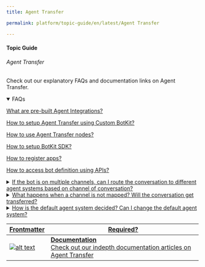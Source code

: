 ```yaml
---
title: Agent Transfer

permalink: platform/topic-guide/en/latest/Agent Transfer

---
```


#### Topic Guide
###### Agent Transfer

  Check out our explanatory FAQs and documentation links on Agent Transfer.

<details open>
  <summary>FAQs
  </summary>

  <a class="doc-link" target="_blank" href="https://developer.kore.ai/docs/bots/integration/agent-transfer-integrations/">
 
  What are pre-built Agent Integrations?

</a>
  
  <a class="doc-link" target="_blank" href="https://developer.kore.ai/docs/bots/sdks/botkit-sdk-tutorial-agent-transfer/">
 
  How to setup Agent Transfer using Custom BotKit?

</a>
  
  <a class="doc-link" target="_blank" href="https://developer.kore.ai/docs/bots/bot-builder-tool/dialog-task/working-with-the-agent-transfer-node/">
 
  How to use Agent Transfer nodes?

</a>
  
  </summary>

  <a class="doc-link" target="_blank" href="https://developer.kore.ai/docs/bots/sdks/botkit-sdk-tutorial-agent-transfer/">
 
  How to setup BotKit SDK?

</a>



<a class="doc-link" target="_blank" href="https://developer.kore.ai/docs/bots/sdks/sdk-app-registration/">
 
  How to register apps?

</a>
  

  
<a class="doc-link" target="_blank" href="https://developer.kore.ai/docs/bots/api-guide/apis/">
 
  How to access bot definition using APIs?

</a>
  
<a class="nested-accordian-link" target="_blank" href="https://developer.kore.ai/docs/bots/integration/agent-transfer-integrations/">

  <details class="nested-details">
 
  <summary>If the bot is on multiple channels, can I route the conversation to different agent systems based on channel of conversation?
  </summary>

 
Yes, you can transfer the conversation to an agent system based on the channel of the conversation. To configure, please visit Agent Transfer → Select Agent System → Confugurations → Channel Mapping.  
  </details>
 </a>
 
 <a class="nested-accordian-link" target="_blank" href="https://developer.kore.ai/docs/bots/integration/agent-transfer-integrations/">

  <details class="nested-details">
 
  <summary>What happens when a channel is not mapped? Will the conversation get transferred?
  </summary>

 
Channel mapping is not mandatory. By default all the channels will be mapped to a default agent system.  
  </details>
 </a>

 <a class="nested-accordian-link" target="_blank" href="https://developer.kore.ai/docs/bots/integration/agent-transfer-integrations/">

  <details class="nested-details">
 
  <summary>How is the default agent system decided? Can I change the default agent system?
  </summary>

 
The first agent system that is configured is the default agent system. You can change the default agent system at any point in time.  
  </details>
 </a>


</details>

<a class="doc-link" target="_blank" href="https://developer.kore.ai/docs/bots/integration/agent-transfer-integrations/">
 

| Frontmatter | Required? |
|-------------|-------------|
| ![alt text](images/docIcon.svg "Title") | **Documentation**  <br /> Check out our indepth documentation articles on Agent Transfer | 


</a>
